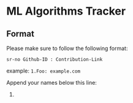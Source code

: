 # ML Algorithms Tracker

## Format
Please make sure to follow the following format:

`sr-no Github-ID : Contribution-Link`

example: `1.Foo: example.com`

Append your names below this line:

1.
